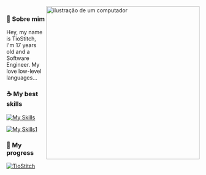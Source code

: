 <img src="https://external-content.duckduckgo.com/iu/?u=https%3A%2F%2Fwebstockreview.net%2Fimages%2Fstitch-clipart-lilo-and-stitch-14.png&f=1&nofb=1&ipt=51b843cd36d1957281fe800ce49a188b945121fb61544b5e95bd45b267af254f&ipo=images" alt="ilustração de um computador" min-width="400px" max-width="400px" width="400px" align="right">

### 🌿 Sobre mim
<p align="left"> 
  Hey, my name is TioStitch, I'm 17 years old and a Software Engineer. My love low-level languages...
</p>

### ☕ My best skills
[![My Skills](https://skillicons.dev/icons?i=java,lua,c,cs)](https://skillicons.dev)

[![My Skills1](https://skillicons.dev/icons?i=mysql,vim,linux,redis)](https://skillicons.dev)


### 🌱 My progress

[![TioStitch](https://github-readme-stats.vercel.app/api/top-langs/?username=TioStitch&hide=html&layout=compact&theme=dark)](https://github.com/anuraghazra/github-readme-stats)
